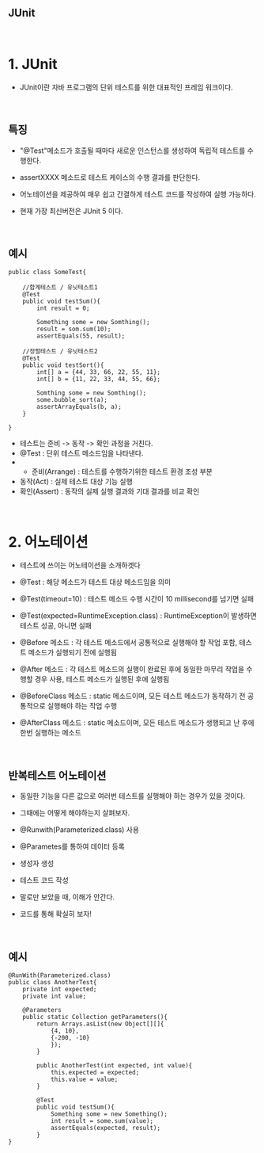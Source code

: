 ## JUnit


<br/>

# 1. JUnit
- JUnit이란 자바 프로그램의 단위 테스트를 위한 대표적인 프레임 워크이다.

<br/>

## 특징
- "@Test"메소드가 호출될 때마다 새로운 인스턴스를 생성하여 독립적 테스트를 수행한다.

- assertXXXX 메소드로 테스트 케이스의 수행 결과를 판단한다.

- 어노테이션을 제공하여 매우 쉽고 간결하게 테스트 코드를 작성하여 실행 가능하다.

- 현재 가장 최신버전은 JUnit 5 이다.

<br/>

## 예시

```
public class SomeTest{
	
    //합계테스트 / 유닛테스트1
	@Test
    public void testSum(){
    	int result = 0;
        
        Something some = new Somthing();
        result = som.sum(10);
        assertEquals(55, result);
        
    //정렬테스트 / 유닛테스트2
    @Test
    public void testSort(){
    	int[] a = {44, 33, 66, 22, 55, 11};
        int[] b = {11, 22, 33, 44, 55, 66};
        
        Somthing some = new Somthing();
        some.bubble_sort(a);
        assertArrayEquals(b, a);
    }
    
}
```
- 테스트는 준비 -> 동작 -> 확인 과정을 거친다.
- @Test : 단위 테스트 메소드임을 나타낸다.
- * 준비(Arrange) : 테스트를 수행하기위한 테스트 환경 조성 부분
- 동작(Act) : 실제 테스트 대상 기능 실행
- 확인(Assert) : 동작의 실제 실행 결과와 기대 결과를 비교 확인

<br/>

# 2. 어노테이션
- 테스트에 쓰이는 어노테이션을 소개하겟다

- @Test : 해당 메소드가 테스트 대상 메소드임을 의미

- @Test(timeout=10) : 테스트 메소드 수행 시간이 10 millisecond를 넘기면 실패

- @Test(expected=RuntimeException.class) : RuntimeException이 발생하면 테스트 성공, 아니면 실패

- @Before 메소드 : 각 테스트 메소드에서 공통적으로 실행해야 할 작업 포함, 테스트 메소드가 실행되기 전에 실행됨

- @After 메소드 : 각 테스트 메소드의 실행이 완료된 후에 동일한 마무리 작업을 수행할 경우 사용, 테스트 메소드가 실행된 후에 실행됨

- @BeforeClass 메소드 : static 메소드이며, 모든 테스트 메소드가 동작하기 전 공통적으로 실행해야 하는 작업 수행

- @AfterClass 메소드 : static 메소드이며, 모든 테스트 메소드가 생행되고 난 후에 한번 실행하는 메소드

<br/>

## 반복테스트 어노테이션

- 동일한 기능을 다른 값으로 여러번 테스트를 실행해야 하는 경우가 있을 것이다.

- 그때에는 어떻게 해야하는지 살펴보자.

- @Runwith(Parameterized.class) 사용
- @Parametes를 통하여 데이터 등록
- 생성자 생성
- 테스트 코드 작성
- 말로만 보았을 때, 이해가 안간다.
- 코드를 통해 확실히 보자!

<br/>

## 예시

```
@RunWith(Parameterized.class)
public class AnotherTest{
	private int expected;
    private int value;
    
    @Parameters
    public static Collection getParameters(){
    	return Arrays.asList(new Object[][]{
        	{4, 10},
            {-200, -10}
            });
        }
        
        public AnotherTest(int expected, int value){
        	this.expected = expected;
            this.value = value;
        }
        
        @Test
        public void testSum(){
        	Something some = new Something();
            int result = some.sum(value);
            assertEquals(expected, result);
        }
}
```

